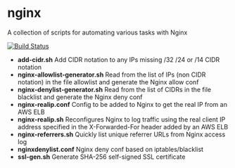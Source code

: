 nginx
=====

A collection of scripts for automating various tasks with Nginx

[![Build Status](https://travis-ci.org/swoodford/nginx.svg?branch=master)](https://travis-ci.org/swoodford/nginx)

- **add-cidr.sh** Add CIDR notation to any IPs missing /32 /24 or /14 CIDR notation
- **nginx-allowlist-generator.sh** Read from the list of IPs (non CIDR notation) in the file allowlist and generate the Nginx allow conf
- **nginx-denylist-generator.sh** Read from the list of CIDRs in the file blacklist and generate the Nginx deny conf
- **nginx-realip.conf** Config to be added to Nginx to get the real IP from an AWS ELB
- **nginx-realip.sh** Reconfigures Nginx to log traffic using the real client IP address specified in the X-Forwarded-For header added by an AWS ELB
- **nginx-referrers.sh** Quickly list unique referrer URLs from Nginx access log
- **nginxdenylist.conf** Nginx deny conf based on iptables/blacklist
- **ssl-gen.sh** Generate SHA-256 self-signed SSL certificate
